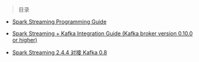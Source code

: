 
> 目录

- [Spark Streaming Programming Guide](https://github.com/ZGG2016/spark-website/blob/master/Programming%20Guides/Spark%20Streaming/Spark%20Streaming%20Programming%20Guide.md)

- [Spark Streaming + Kafka Integration Guide (Kafka broker version 0.10.0 or higher)](https://github.com/ZGG2016/spark-website/blob/master/Programming%20Guides/Spark%20Streaming/Spark%20Streaming%20%2B%20Kafka%20Integration%20Guide%20(Kafka%20broker%20version%200.10.0%20or%20higher).md)

- [Spark Streaming 2.4.4 对接 Kafka 0.8](https://github.com/ZGG2016/spark-website/blob/master/Programming%20Guides/Spark%20Streaming/Spark%20Streaming%202.4.4%20%E5%AF%B9%E6%8E%A5%20Kafka%200.8.md)